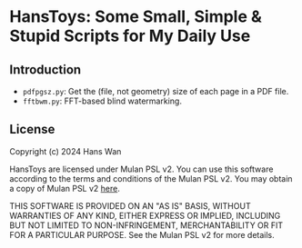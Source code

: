 # HansToys: Some Small, Simple & Stupid Scripts for My Daily Use

## Introduction

- `pdfpgsz.py`: Get the (file, not geometry) size of each page in a PDF file.
- `fftbwm.py`: FFT-based blind watermarking.

## License

Copyright (c) 2024 Hans Wan

HansToys are licensed under Mulan PSL v2. You can use this software according to the terms and conditions of the Mulan PSL v2. You may obtain a copy of Mulan PSL v2 [here](http://license.coscl.org.cn/MulanPSL2).

THIS SOFTWARE IS PROVIDED ON AN "AS IS" BASIS, WITHOUT WARRANTIES OF ANY KIND, EITHER EXPRESS OR IMPLIED, INCLUDING BUT NOT LIMITED TO NON-INFRINGEMENT, MERCHANTABILITY OR FIT FOR A PARTICULAR PURPOSE. See the Mulan PSL v2 for more details.

